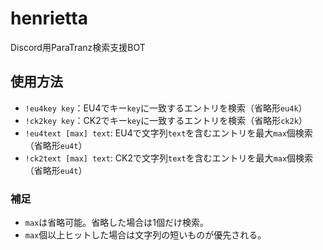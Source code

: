 # henrietta
Discord用ParaTranz検索支援BOT

## 使用方法
- `!eu4key key`：EU4でキー`key`に一致するエントリを検索（省略形`eu4k`）
- `!ck2key key`：CK2でキー`key`に一致するエントリを検索（省略形`ck2k`）
- `!eu4text [max] text`: EU4で文字列`text`を含むエントリを最大`max`個検索（省略形`eu4t`）
- `!ck2text [max] text`: CK2で文字列`text`を含むエントリを最大`max`個検索（省略形`eu4t`）

### 補足
- `max`は省略可能。省略した場合は1個だけ検索。
- `max`個以上ヒットした場合は文字列の短いものが優先される。

